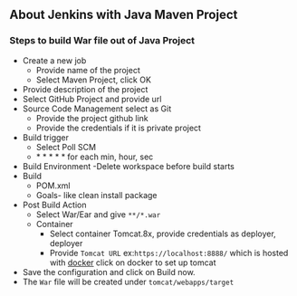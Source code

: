 ## About Jenkins with Java Maven Project

### Steps to build War file out of Java Project 

- Create a new job
  - Provide name of the project
  - Select Maven Project, click OK
- Provide description of the project
- Select GitHub Project and provide url
- Source Code Management select as Git
  - Provide the project github link
  - Provide the credentials if it is private project
- Build trigger
  - Select Poll SCM
  - \* \* \* \* \* for each min, hour, sec
- Build Environment
  -Delete workspace before build starts
- Build
  - POM.xml
  - Goals- like clean install package
- Post Build Action
  - Select War/Ear and give `**/*.war`
  - Container
    - Select container Tomcat.8x, provide credentials as deployer, deployer
    - Provide `Tomcat URL` ex:`https://localhost:8888/` which is hosted with [docker](https://github.com/ymaher/DevOps_Prerequisite/blob/master/Docker/TomcatOnDocker.md) click on docker to set up tomcat
- Save the configuration and click on Build now.
- The `War` file will be created under `tomcat/webapps/target`

